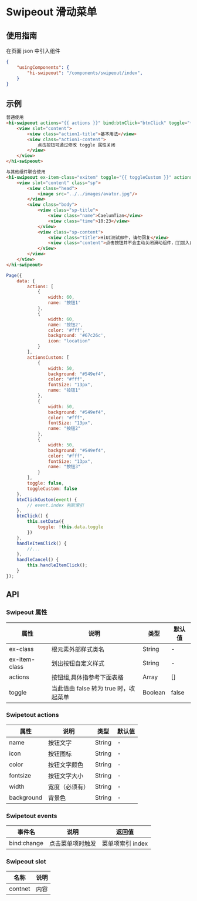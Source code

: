 # Swipeout 滑动菜单    
## 使用指南  
在页面 json 中引入组件   

```json    
{
    "usingComponents": {
        "hi-swipeout": "/components/swipeout/index",
    }
} 
```  

## 示例  
```html  
普通使用
<hi-swipeout actions="{{ actions }}" bind:btnClick="btnClick" toggle="{{ toggle }}">
    <view slot="content">
        <view class="action1-title">基本用法</view>
        <view class="action1-content">
            点击按钮可通过修改 toggle 属性关闭
        </view>
    </view>
</hi-swipeout>

与其他组件联合使用
<hi-swipeout ex-item-class="exitem" toggle="{{ toggleCustom }}" actions="{{ actionsCustom }}" bind:btnClick="btnClickCustom">
    <view slot="content" class="sp">
        <view class="head">
            <image src="../../images/avator.jpg"/>
        </view>
        <view class="body">
            <view class="sp-title">
                <view class="name">CaelumTian</view>
                <view class="time">10:23</view>
            </view>
            <view class="sp-content">
                <view class="title">HiUI测试邮件，请勿回复</view>
                <view class="content">点击按钮并不会主动关闭滑动组件，加入自定义按钮样式</view>
            </view>
        </view>
    </view>
</hi-swipeout>
```


```javascript    
Page({
    data: {
        actions: [
            {
                width: 60,
                name: '按钮1'
            },
            {
                width: 60,
                name: '按钮2',
                color: '#fff',
                background: '#67c26c',
                icon: "location"
            }
        ],
        actionsCustom: [
            {
                width: 50,
                background: "#549ef4",
                color: "#fff",
                fontSize: "13px",
                name: "按钮1"
            },
            {
                width: 50,
                background: "#549ef4",
                color: "#fff",
                fontSize: "13px",
                name: "按钮2"
            },
            {
                width: 50,
                background: "#549ef4",
                color: "#fff",
                fontSize: "13px",
                name: "按钮3"
            }
        ],
        toggle: false,
        toggleCustom: false
    },
    btnClickCustom(event) {
        // event.index 判断索引
    },
    btnClick() {
        this.setData({
            toggle: !this.data.toggle
        })
    },
    handleItemClick() {
        //...
    },
    handleCancel() {
        this.handleItemClick();
    }
});
```

## API  
### Swipeout 属性  
| 属性 | 说明 | 类型 | 默认值 |
| --- | --- | --- | --- |
| ex-class | 根元素外部样式类名 | String | - |
| ex-item-class | 划出按钮自定义样式 | String | - |
| actions | 按钮组,具体指参考下面表格 | Array | [] |
| toggle | 当此值由 false 转为 true 时，收起菜单 | Boolean | false |  

### Swipetout actions   
| 属性 | 说明 | 类型 | 默认值 |
| --- | --- | --- | --- |
| name | 按钮文字 | String | - |
| icon | 按钮图标 | String | - |
| color | 按钮文字颜色 | String | - |
| fontsize | 按钮文字大小 | String | - |
| width | 宽度（必须有） | String | - |
| background | 背景色 | String | - |

### Swipetout events  

| 事件名 | 说明 | 返回值
| --- | --- | --- |
| bind:change | 点击菜单项时触发 | 菜单项索引 index |


### Swipeout slot  

| 名称 | 说明 |
| --- | --- |
| contnet | 内容 |



